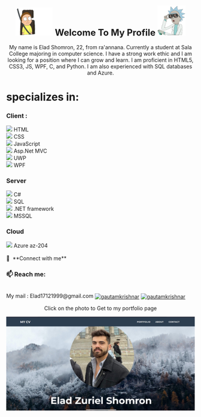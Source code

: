 <h1 align="center" style="font-size:x-large">
 <img height="75" width="100" src=https://github.com/TheShomron/TheShomron/blob/main/icons/mortyGif.gif/>
 Welcome To My Profile
<img height="80" width="75" src=https://github.com/TheShomron/TheShomron/blob/main/icons/rickgif.gif/></h1>
<p align="center">
 My name is Elad Shomron, 22, from ra'annana.
Currently a student at Sala College majoring in computer science.
I have a strong work ethic and I am looking for a position where I can grow and learn.
I am proficient in HTML5, CSS3, JS, WPF, C, and Python.
I am also experienced with SQL databases and Azure.
</p>


# specializes in:

<div>
<h3> Client : </h3>
<image src="icons/HTML.jpeg"> HTML <br>
<image src="icons/CSS.jpeg"> CSS  <br>
<image src="icons/JS.jpeg"> JavaScript <br>
<image src="icons/ASP.NET.jpeg"> Asp.Net MVC  <br>
<image src="icons/UWP.jpeg"> UWP<br>
<image src="icons/WPF.jpeg"> WPF <br>
<div>

<h3>Server </h3>
<image src="icons/C.jpeg"> C# <br>
<image src="icons/SQL.jpeg"> SQL <br>
<image src="icons/NET.jpeg" > .NET framework <br>
<image src="icons/SQL_SERVER.jpeg"> MSSQL <br>

<h3>Cloud</h3>
<image src="icons/AZURE.jpeg"> Azure az-204 <br>

</div>
<br>
🔗 &nbsp;**Connect with me**
<p align="left">

 
### 📫 Reach me:
<br>
My mail : Elad17121999@gmail.com
<a href="https://www.linkedin.com/in/EladShomron/" target="blank"><img align="center" src="https://raw.githubusercontent.com/rahuldkjain/github-profile-readme-generator/master/src/images/icons/Social/linked-in-alt.svg" alt="gautamkrishnar" height="30" width="40" /></a>
<a href="https://www.instagram.com/the_shomron/" target="blank"><img align="center" src="https://raw.githubusercontent.com/rahuldkjain/github-profile-readme-generator/master/src/images/icons/Social/instagram.svg" alt="gautamkrishnar" height="30" width="40" /></a>
<div align="center">
<p>Click on the photo to Get to my portfolio page</p>
<a href="https://theshomron.github.io/CV_Website/#portfolio" target="_blank">
 <img alt="Prtfolio" src="icons/WebsiteMainPage.jpeg"   width="650" >
      </a>


